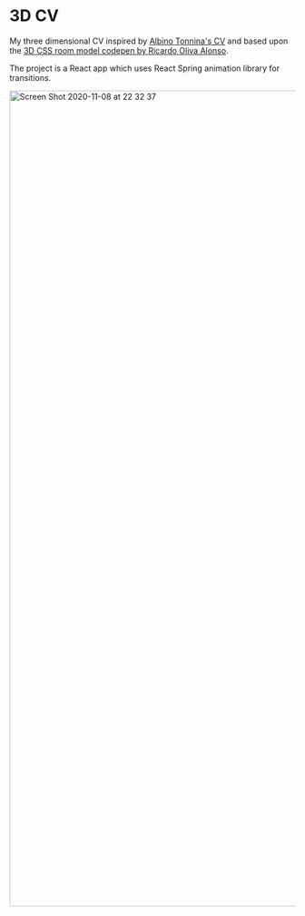 # 3D CV

My three dimensional CV inspired by [Albino Tonnina's CV](https://albinotonnina.com/) and based upon the [3D CSS room model codepen by Ricardo Oliva Alonso](https://codepen.io/ricardoolivaalonso/pen/mdPzrpe).

The project is a React app which uses React Spring animation library for transitions.

<img width="1438" alt="Screen Shot 2020-11-08 at 22 32 37" src="https://user-images.githubusercontent.com/4254571/98471939-b6b77280-2217-11eb-8b2b-d9d91616e0fd.png">
